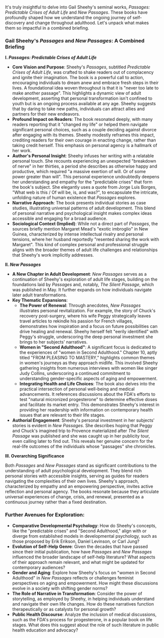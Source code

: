 It's truly insightful to delve into Gail Sheehy's seminal works, _Passages: Predictable Crises of Adult Life_ and _New Passages_. These books have profoundly shaped how we understand the ongoing journey of self-discovery and change throughout adulthood. Let's unpack what makes them so impactful in a combined briefing.

### Gail Sheehy's _Passages_ and _New Passages_: A Combined Briefing

**I. _Passages: Predictable Crises of Adult Life_**

- **Core Vision and Purpose**: Sheehy's _Passages_, subtitled _Predictable Crises of Adult Life_, was crafted to shake readers out of complacency and ignite their imagination. The book is a powerful call to action, encouraging individuals to dream anew and embrace fresh steps in their lives. A foundational idea woven throughout is that it is "never too late to make another passage". This highlights a dynamic view of adult development, asserting that personal transformation isn't confined to youth but is an ongoing process available at any age. Sheehy suggests that by daring to take new paths, individuals can attract allies and partners for their new endeavors.
- **Profound Impact on Readers**: The book resonated deeply, with many readers reporting that it "changed my life" or helped them navigate significant personal choices, such as a couple deciding against divorce after engaging with its themes. Sheehy modestly reframes this impact, crediting readers for their own courage in enacting change, rather than taking credit herself. This emphasis on personal agency is a hallmark of her work.
- **Author's Personal Insight**: Sheehy infuses her writing with a relatable personal touch. She recounts experiencing an unexpected "breakdown of nerve" in her thirties, a period she describes as otherwise happy and productive, which required "a massive exertion of will. Or of some power greater than will". This personal experience undoubtedly deepens her understanding and empathy for the "predictable crises" that form the book's subject. She elegantly uses a quote from Jorge Luis Borges, "What web is this / Of will be, is, and was?", to encapsulate the intricate, unfolding nature of human existence that _Passages_ explores.
- **Narrative Approach**: The book presents individual stories as case studies, illustrating universal patterns of adult development. This blend of personal narrative and psychological insight makes complex ideas accessible and engaging for a broad audience.
- **Sociological Context (Implied)**: While not a direct part of _Passages_, the sources briefly mention Margaret Mead's "exotic imbroglio" in New Guinea, characterized by intense intellectual rivalry and personal tensions, where her husband reportedly "resented sharing the work with Margaret". This kind of complex personal and professional struggle aligns with the broader themes of adult life challenges and relationships that Sheehy's work implicitly addresses.

**II. _New Passages_**

- **A New Chapter in Adult Development**: _New Passages_ serves as a continuation of Sheehy's exploration of adult life stages, building on the foundations laid by _Passages_ and, notably, _The Silent Passage_, which was published in May. It further expands on how individuals navigate later adult transformations.
- **Key Thematic Expansions**:
    - **The Power of Renewal**: Through anecdotes, _New Passages_ illustrates personal revitalization. For example, the story of Chuck's recovery post-surgery, where his wife Peggy strategically leaves travel articles to rekindle his passion for French villages, demonstrates how inspiration and a focus on future possibilities can drive healing and renewal. Sheehy herself felt "eerily identified" with Peggy's struggle, underscoring the deep personal investment she brings to her subjects' narratives.
    - **Women in "Second Adulthood"**: A significant focus is dedicated to the experiences of "women in Second Adulthood." Chapter 10, aptly titled "FROM PLEASING TO MASTERY," highlights common themes in women's journeys as they approach midlife. This involved Sheehy gathering insights from numerous interviews with women like singer Judy Collins, underscoring a continued commitment to understanding gender-specific aspects of aging and empowerment.
    - **Integrating Health and Life Choices**: The book also delves into the practical intersection of personal well-being and medical advancements. It references discussions about the FDA's efforts to test "natural micronized progesterone" to determine effective doses and facilitate its market entry. This demonstrates Sheehy's interest in providing her readership with information on contemporary health issues that are relevant to their life stages.
- **Authorial Engagement**: Sheehy's personal investment in her subjects' stories is evident in _New Passages_. She describes hoping that Peggy and Chuck's imagined trip to Provence materialized after _The Silent Passage_ was published and she was caught up in her publicity tour, even calling later to find out. This reveals her genuine concern for the real-life outcomes of the individuals whose "passages" she chronicles.

**III. Overarching Significance**

Both _Passages_ and _New Passages_ stand as significant contributions to the understanding of adult psychological development. They blend rich personal stories with accessible insights, serving as guides for readers navigating the complexities of their own lives. Sheehy's approach, characterized by empathy and an empowering perspective, invites active reflection and personal agency. The books resonate because they articulate universal experiences of change, crisis, and renewal, presented as a continuous journey rather than a fixed destination.

### Further Avenues for Exploration:

- **Comparative Developmental Psychology**: How do Sheehy's concepts, like the "predictable crises" and "Second Adulthood," align with or diverge from established models in developmental psychology, such as those proposed by Erik Erikson, Daniel Levinson, or Carl Jung?
- **Evolution of Self-Help Genre**: Given the decades that have passed since their initial publication, how have _Passages_ and _New Passages_ influenced the broader landscape of self-help literature? What aspects of their approach remain relevant, and what might be updated for contemporary audiences?
- **Gender and Aging**: Explore how Sheehy's focus on "women in Second Adulthood" in _New Passages_ reflects or challenges feminist perspectives on aging and empowerment. How might these discussions evolve in a society with shifting gender norms?
- **The Role of Narrative in Transformation**: Consider the power of storytelling, as employed by Sheehy, in helping individuals understand and navigate their own life changes. How do these narratives function therapeutically or as catalysts for personal growth?
- **Public Health Discourse**: Analyze the inclusion of medical discussions, such as the FDA's process for progesterone, in a popular book on life stages. What does this suggest about the role of such literature in public health education and advocacy?